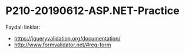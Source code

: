 # P210-20190612-ASP.NET-Practice


Faydalı linklər:

- https://jqueryvalidation.org/documentation/
- http://www.formvalidator.net/#reg-form